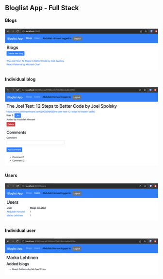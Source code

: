 ## Bloglist App - Full Stack

#### Blogs

![blogs](screenshots/blogs.png)

#### Individual blog

![individualBlog](screenshots/individualBlog.png)

#### Users

![users](screenshots/users.png)

#### Individual user

![individualUser](screenshots/individualUser.png)
